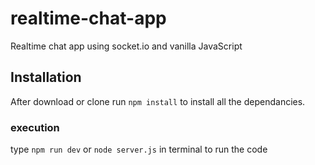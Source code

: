 # realtime-chat-app
Realtime chat app using socket.io and vanilla JavaScript


## Installation 
After download or clone run `npm install` to install all the dependancies.

### execution
type `npm run dev` or `node server.js` in terminal to run the code
